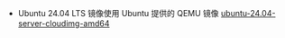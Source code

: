 + Ubuntu 24.04 LTS 镜像使用 Ubuntu 提供的 QEMU 镜像 [ubuntu-24.04-server-cloudimg-amd64](https://cloud-images.ubuntu.com/releases/noble/release/ubuntu-24.04-server-cloudimg-amd64.img)


